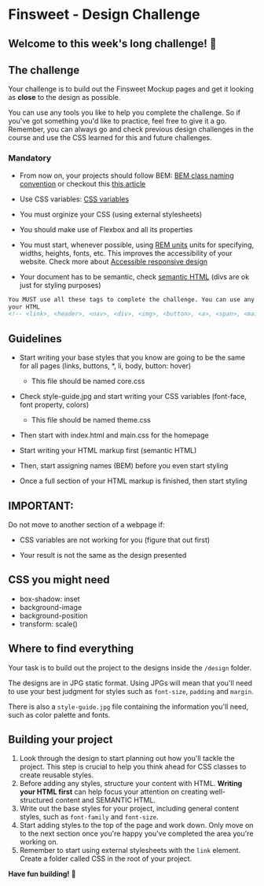 # Finsweet - Design Challenge

## Welcome to this week's long challenge! 👋

## The challenge

Your challenge is to build out the Finsweet Mockup pages and get it looking as **close** to the design as possible.

You can use any tools you like to help you complete the challenge. So if you've got something you'd like to practice, feel free to give it a go. Remember, you can always go and check previous design challenges in the course and use the CSS learned for this and future challenges.

### Mandatory

-   From now on, your projects should follow BEM: [BEM class naming convention](https://getbem.com/naming/) or checkout this [this article](https://css-tricks.com/bem-101/)

-   Use CSS variables: [CSS variables](https://developer.mozilla.org/en-US/docs/Web/CSS/Using_CSS_custom_properties)
-   You must orginize your CSS (using external stylesheets)

-   You should make use of Flexbox and all its properties

-   You must start, whenever possible, using [REM units](https://www.w3schools.com/cssref/css_units.asp) units for specifying, widths, heights, fonts, etc. This improves the accessibility of your website. Check more about [Accessible responsive design](https://web.dev/accessible-responsive-design/)

-   Your document has to be semantic, check [semantic HTML](https://developer.mozilla.org/en-US/docs/Glossary/Semantics#semantics_in_html) (divs are ok just for styling purposes)

```html
You MUST use all these tags to complete the challenge. You can use any other tag, but the following tags need to be in
your HTML
<!-- <link>, <header>, <nav>, <div>, <img>, <button>, <a>, <span>, <main>, <section>, <article>, <ul>, <li> -->
```

## Guidelines

-   Start writing your base styles that you know are going to be the same for all pages (links, buttons, \*, li, body, button: hover)

    -   This file should be named core.css

-   Check style-guide.jpg and start writing your CSS variables (font-face, font property, colors)

    -   This file should be named theme.css

-   Then start with index.html and main.css for the homepage

-   Start writing your HTML markup first (semantic HTML)

-   Then, start assigning names (BEM) before you even start styling

-   Once a full section of your HTML markup is finished, then start styling

## IMPORTANT:

Do not move to another section of a webpage if:

-   CSS variables are not working for you (figure that out first)

-   Your result is not the same as the design presented

## CSS you might need

-   box-shadow: inset
-   background-image
-   background-position
-   transform: scale()

## Where to find everything

Your task is to build out the project to the designs inside the `/design` folder.

The designs are in JPG static format. Using JPGs will mean that you'll need to use your best judgment for styles such as `font-size`, `padding` and `margin`.

There is also a `style-guide.jpg` file containing the information you'll need, such as color palette and fonts.

## Building your project

1. Look through the design to start planning out how you'll tackle the project. This step is crucial to help you think ahead for CSS classes to create reusable styles.
2. Before adding any styles, structure your content with HTML. **Writing your HTML first** can help focus your attention on creating well-structured content and SEMANTIC HTML.
3. Write out the base styles for your project, including general content styles, such as `font-family` and `font-size`.
4. Start adding styles to the top of the page and work down. Only move on to the next section once you're happy you've completed the area you're working on.
5. Remember to start using external stylesheets with the `link` element. Create a folder called CSS in the root of your project.

**Have fun building!** 🚀
